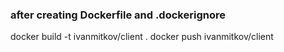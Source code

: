 ### after creating Dockerfile and .dockerignore

docker build -t ivanmitkov/client .
docker push ivanmitkov/client
